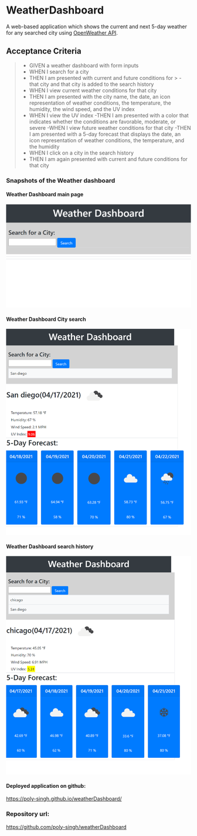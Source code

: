 # WeatherDashboard
A web-based application which shows the current and next 5-day weather for any searched city using [OpenWeather API](https://openweathermap.org/api).

## Acceptance Criteria

> - GIVEN a weather dashboard with form inputs
> - WHEN I search for a city
> - THEN I am presented with current and future conditions for > - that city and that city is added to the search history
> - WHEN I view current weather conditions for that city
> - THEN I am presented with the city name, the date, an icon representation of weather conditions, the temperature, the humidity, the wind speed, and the UV index
> - WHEN I view the UV index
> -THEN I am presented with a color that indicates whether the  conditions are favorable, moderate, or severe
> -WHEN I view future weather conditions for that city
> -THEN I am presented with a 5-day forecast that displays the date, an icon representation of weather conditions, the temperature, and the humidity
> - WHEN I click on a city in the search history
> - THEN I am again presented with current and future conditions for that city

### Snapshots of the Weather dashboard
#### Weather Dashboard main page
![weatherDashboard_main](./assets/images/weatherDashboard_main.png)

#### Weather Dashboard City search
![weatherDashboard_search](./assets/images/weatherDashboard_search.png)

#### Weather Dashboard search history
![weatherDashboard_searchHistory](./assets/images/weatherDashboard_searchHistory.png)

#### Deployed application on github:
https://poly-singh.github.io/weatherDashboard/

### Repository url:
https://github.com/poly-singh/weatherDashboard 




